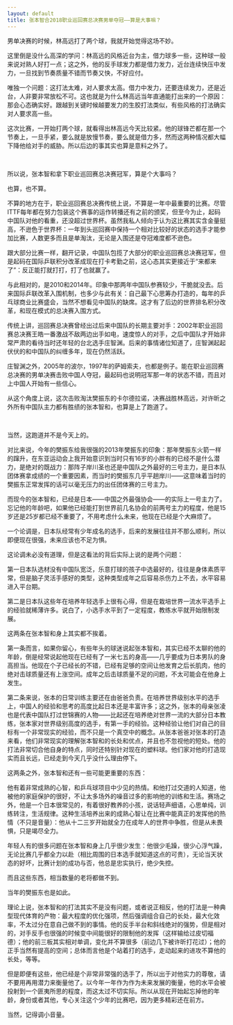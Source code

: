 ```yaml
---
layout: default
title: 张本智合2018职业巡回赛总决赛男单夺冠——算是大事嘛？
---
```


男单决赛的时候，林高远打了两个球，我就开始觉得这场不妙。

这里倒是没什么高深的学问：林高远的风格近台为主，借力球多一些，这种球一般来说对熟人好打一点；这之外，他的反手球发力都是借力发力，近台连续快压中发力，一旦找到节奏质量不错而节奏又快，不好应付。

唯独一个问题：这打法太难，对人要求太高。借力中发力，还要连续发力，还是近台，人非要非常放松不可。这也就是为什么林高远当年直通能打出来的一个原因：那会心态确实好。跟越到关键时候越要发力的生胶打法类似，有些风格的打法确实对人要求高一些。

这次比赛，一开始打两个球，就看得出林高远今天比较紧。他的球锋芒都在那一个节奏上，一旦手紧，要么就是放慢节奏，要么就是借力多，然而这两种情况都大幅下降他给对手的威胁。所以后边的事其实也算是意料之外了。

</br>

所以说，张本智和拿下职业巡回赛总决赛冠军，算是个大事吗？

也算，也不算。

不算的地方在于，职业巡回赛总决赛传统上说，不算是一年中最重要的比赛。尽管ITTF每年都在努力包装这个赛事的运作转播还有之前的颁奖，但至今为止，起码中国队对他的看重，还没超过世界杯。虽然我私人倾向于认为这比赛其实含金量挺高，不逊色于世界杯：一年到头巡回赛中保持一个相对比较好的状态的选手才能参加比赛，人数更多而且是单淘汰，无论是入围还是夺冠难度都不逊色。

跟大部分比赛一样，翻开记录，中国队包揽了大部分的职业巡回赛总决赛冠军，但是起码在国际乒联积分改革成现在打卡考勤之前，这心态其实更接近于“来都来了”：反正能打就打打，打了也就赢了。

与此相对的，是2010和2014年。印象中那两年中国队参赛较少，干脆就没去。后来国际乒联改革入围机制，也多少与此有关：自己最下心思筹办打造的，每年的乒乓球商业比赛盛会，当然不想看见中国队的缺席。这才有了后边的世界排名积分改革，和现在模式的总决赛入围方式。

传统上讲，巡回赛总决赛曾经出过后来中国队的长期主要对手：2002年职业巡回赛总决赛王皓一番激战不敌两边出手如电，速度惊人的对手，之后中国队才开始非常严肃的看待当时还年轻的台北选手庄智渊。后来的事情诸位知道了，庄智渊起起伏伏的和中国队的纠缠多年，现在仍然活跃。

庄智渊之外，2005年的波尔，1997年的萨姆索夫，也都是例子。能在职业巡回赛总决赛的男单决赛击败中国人夺冠，最起码也说明冠军那一年的状态不错，而且对上中国人开始有一些信心。

从这个角度上说，这次击败淘汰樊振东的卡尔德拉诺，决赛战胜林高远，对许昕之外所有中国队主力都有胜绩的张本智和，也算是上了跑道了。

</br>

当然，这跑道并不是今天上的。

对比来说，今年的樊振东给我很强的2013年樊振东的印象：那年樊振东火箭一样的蹿升，在东亚运动会上我开始意识到当时只有16岁的小胖有的已经不是什么潜力，是绝对的既战力：那阵子岸川圣也还是中国队之外最好的三号主力，是日本队团体赛拿成绩的一个重要因素，而当时的樊振东几乎平趟岸川——这意味着当时的樊振东正常发挥的话可以毫无压力的出任团体赛的三号主力。

而现今的张本智和，已经是日本——中国之外最强协会——的实际上一号主力了。忘记他的年龄吧，如果他已经能打到世界前几名协会的前两号主力的程度，他是15岁还是25岁都已经不重要了，不用考虑什么未来，他现在已经是个大麻烦了。

一个论调是，日本队经常有少年成名的选手，后来的发展往往并不那么顺利，所以即便现在很强，未来应该也不足为惧。

这论调未必没有道理，但是这看法的背后实际上说的是两个问题：

第一日本队选材没有中国队宽泛，乐意打球的孩子中选最好的，往往是身体素质平常，但是脑子灵活手感好的类型，这种类型成年之后容易杀伤力上不去，水平容易进入平台期。

第二是日本队这些年在培养年轻选手上很有心得，但是在栽培世界一流水平选手上的经验就稀薄许多。说白了，小选手水平到了一定程度，教练水平就开始限制发展。

这两条在张本智和身上其实都不挨着。

第一条而言，如果你留心，有些年头的球迷说起张本智和，其实已经不太聊的他的年龄，倒是经常说起他现在已经有了一米七五的身高——几乎要成为日本男队的身高担当。他现在个子已经长的不错，已经有足够的空间让他发育之后长肌肉，他的绝对击球质量还有上涨空间。成年之后击球质量不足的问题，不太可能会在他身上发生。

第二条来说，张本的日常训练主要还在由爸爸负责。在培养世界级别水平的选手上，中国人的经验和思考的高度比起日本还是丰富许多；这之外，张本的母亲张凌也是代表中国队打过世锦赛的人物——比起还在培养绝对世界一流的大部分日本教练，张本家对世界级别高度的选手，有第一手的经验。这种经验让他们对自己的目标有一个非常现实的经验，而不只是一个真空中的概念。从张本爸爸对张本的打造来看，他们非常现实的理解张本智和的长处和优点，并且也不忽视他的短处。他的打法非常切合他自身的特点，同时还特别针对现在的塑料球。他们家对他的打造现实而且长远，已经走到今天几乎没什么理由停下。

这两条之外，张本智和还有一些可能更重要的东西：

他有着非常成熟的心智，和乒乓球项目中少见的热情。和他打过交道的人知道，他被他的家庭保护的很好，不让太多场外的噪音过多的影响他的训练和生活。赛场之外，他是一个日本很常见的，有着很好教养的小孩，说话轻声细语，心思单纯，训练转注，生活规律。这种生活培养出来的成熟心智让在比赛中能真正的发挥他的热情（不只是音量）：他从十二三岁开始就全力在成年人的世界中争胜，但是从未畏惧，只是竭尽全力。

年轻人有的很多问题在张本智和身上几乎很少发生：他很少毛躁，很少心浮气躁，无论比赛几乎都全力以赴（相比周围的日本选手就知道这点的可贵），无论当天状态的好坏，比赛计划的成功与否，他总是忠实执行，绝少失控。

而且这些东西，相当数量的老将都做不到。

当年的樊振东也是如此。

理论上说，张本智和的打法其实不是没有问题，或者说正相反，他的打法是一种典型现代体育的产物：最大程度的优化强项，然后强调组合自己的长处，最大化效率，不太过分在意自己做不到的事情。他的反手半台和斜线绝对的强势，但是相对的，对手反手也很强的时候变中间能很好的限制他的发挥（这样输给过皮切福德）；他的前三板其实相对单调，变化并不算很多（前边几下被许昕打花过）；他的正手当然有提高的空间；总体而言他是个站着打的选手，走动起来的进攻不算他的长处，等等。

但是即便有这些，他已经是个非常非常强的选手了，所以出于对他实力的尊敬，请不要用再用潜力来衡量他了。以今年一年作为作为未来发展的衡量，他的水平会被投射到一个匪夷所思的程度，而这太过不切实际。所以从现在开始起忘掉他的年龄，身份或者其他，专心关注这个少年的比赛吧，因为更多精彩还在前方。

当然，记得调小音量。